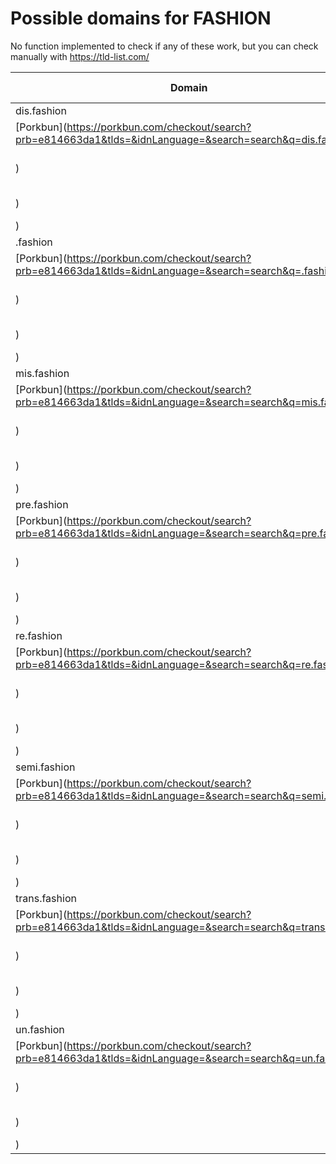 # Possible domains for FASHION

No function implemented to check if any of these work, but you can check manually with https://tld-list.com/

| Domain | Porkbun | NameCheap | Google Domains |
|---|---|---|---|
| dis.fashion | [Porkbun](https://porkbun.com/checkout/search?prb=e814663da1&tlds=&idnLanguage=&search=search&q=dis.fashion) | [Namecheap](https://www.namecheap.com/domains/registration/results/?domain=dis.fashion) | [Google](https://domains.google.com/registrar/search?searchTerm=dis.fashion) |
| .fashion | [Porkbun](https://porkbun.com/checkout/search?prb=e814663da1&tlds=&idnLanguage=&search=search&q=.fashion) | [Namecheap](https://www.namecheap.com/domains/registration/results/?domain=.fashion) | [Google](https://domains.google.com/registrar/search?searchTerm=.fashion) |
| mis.fashion | [Porkbun](https://porkbun.com/checkout/search?prb=e814663da1&tlds=&idnLanguage=&search=search&q=mis.fashion) | [Namecheap](https://www.namecheap.com/domains/registration/results/?domain=mis.fashion) | [Google](https://domains.google.com/registrar/search?searchTerm=mis.fashion) |
| pre.fashion | [Porkbun](https://porkbun.com/checkout/search?prb=e814663da1&tlds=&idnLanguage=&search=search&q=pre.fashion) | [Namecheap](https://www.namecheap.com/domains/registration/results/?domain=pre.fashion) | [Google](https://domains.google.com/registrar/search?searchTerm=pre.fashion) |
| re.fashion | [Porkbun](https://porkbun.com/checkout/search?prb=e814663da1&tlds=&idnLanguage=&search=search&q=re.fashion) | [Namecheap](https://www.namecheap.com/domains/registration/results/?domain=re.fashion) | [Google](https://domains.google.com/registrar/search?searchTerm=re.fashion) |
| semi.fashion | [Porkbun](https://porkbun.com/checkout/search?prb=e814663da1&tlds=&idnLanguage=&search=search&q=semi.fashion) | [Namecheap](https://www.namecheap.com/domains/registration/results/?domain=semi.fashion) | [Google](https://domains.google.com/registrar/search?searchTerm=semi.fashion) |
| trans.fashion | [Porkbun](https://porkbun.com/checkout/search?prb=e814663da1&tlds=&idnLanguage=&search=search&q=trans.fashion) | [Namecheap](https://www.namecheap.com/domains/registration/results/?domain=trans.fashion) | [Google](https://domains.google.com/registrar/search?searchTerm=trans.fashion) |
| un.fashion | [Porkbun](https://porkbun.com/checkout/search?prb=e814663da1&tlds=&idnLanguage=&search=search&q=un.fashion) | [Namecheap](https://www.namecheap.com/domains/registration/results/?domain=un.fashion) | [Google](https://domains.google.com/registrar/search?searchTerm=un.fashion) |
